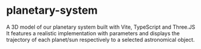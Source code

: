 # planetary-system

A 3D model of our planetary system built with Vite, TypeScript and Three.JS
It features a realistic implementation with parameters and displays the trajectory of each planet/sun respectively to a selected astronomical object.
